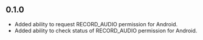 ## 0.1.0

* Added ability to request RECORD_AUDIO permission for Android.
* Added ability to check status of RECORD_AUDIO permission for Android.
